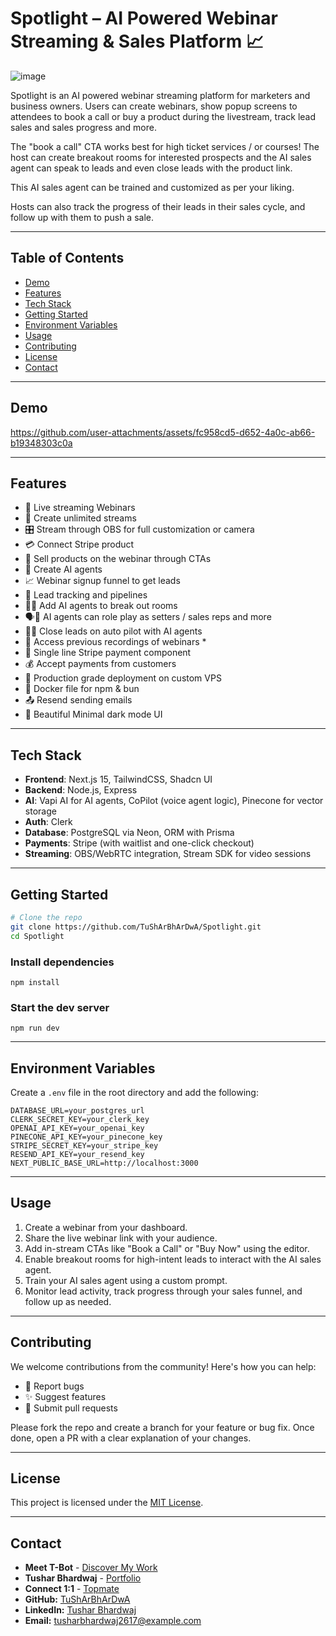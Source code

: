 # Spotlight – AI Powered Webinar Streaming & Sales Platform 📈

![image](https://github.com/user-attachments/assets/e9fdf6a2-8f20-424a-ae98-72a649d8e6a8)


Spotlight is an AI powered webinar streaming platform for marketers and business owners. Users can create webinars, show popup screens to attendees to book a call or buy a product during the livestream, track lead sales and sales progress and more.

The "book a call" CTA works best for high ticket services / or courses! The host can create breakout rooms for interested prospects and the AI sales agent can speak to leads and even close leads with the product link.

This AI sales agent can be trained and customized as per your liking.

Hosts can also track the progress of their leads in their sales cycle, and follow up with them to push a sale.

---


## Table of Contents

- [Demo](#demo)
- [Features](#features)
- [Tech Stack](#tech-stack)
- [Getting Started](#getting-started)
- [Environment Variables](#environment-variables)
- [Usage](#usage)
- [Contributing](#contributing)
- [License](#license)
- [Contact](#contact)

---

## Demo

https://github.com/user-attachments/assets/fc958cd5-d652-4a0c-ab66-b19348303c0a


---

## Features

- 🎥 Live streaming Webinars
- 🔁 Create unlimited streams
- 🎛️ Stream through OBS for full customization or camera
- 💳 Connect Stripe product
- 🛒 Sell products on the webinar through CTAs
- 🤖 Create AI agents
- 📈 Webinar signup funnel to get leads
- 🧩 Lead tracking and pipelines
- 🧠🔀 Add AI agents to break out rooms
- 🗣️🤝 AI agents can role play as setters / sales reps and more
- 🤖✅ Close leads on auto pilot with AI agents
- 📼 Access previous recordings of webinars *
- 💸 Single line Stripe payment component
- 💰 Accept payments from customers
- 🚀 Production grade deployment on custom VPS
- 🐳 Docker file for npm & bun
- 📤 Resend sending emails
- 🧩 Beautiful Minimal dark mode UI

---


## Tech Stack

- **Frontend**: Next.js 15, TailwindCSS, Shadcn UI  
- **Backend**: Node.js, Express
- **AI**: Vapi AI for AI agents, CoPilot (voice agent logic), Pinecone for vector storage
- **Auth**: Clerk
- **Database**: PostgreSQL via Neon, ORM with Prisma
- **Payments**: Stripe (with waitlist and one-click checkout)
- **Streaming**: OBS/WebRTC integration, Stream SDK for video sessions

---

## Getting Started

```bash
# Clone the repo
git clone https://github.com/TuShArBhArDwA/Spotlight.git
cd Spotlight
```

### Install dependencies
```
npm install
```

### Start the dev server
```
npm run dev
```

---

## Environment Variables
Create a `.env` file in the root directory and add the following:

```
DATABASE_URL=your_postgres_url
CLERK_SECRET_KEY=your_clerk_key
OPENAI_API_KEY=your_openai_key
PINECONE_API_KEY=your_pinecone_key
STRIPE_SECRET_KEY=your_stripe_key
RESEND_API_KEY=your_resend_key
NEXT_PUBLIC_BASE_URL=http://localhost:3000
```

---

## Usage

1. Create a webinar from your dashboard.
2. Share the live webinar link with your audience.
3. Add in-stream CTAs like "Book a Call" or "Buy Now" using the editor.
4. Enable breakout rooms for high-intent leads to interact with the AI sales agent.
5. Train your AI sales agent using a custom prompt.
6. Monitor lead activity, track progress through your sales funnel, and follow up as needed.

---

## Contributing

We welcome contributions from the community! Here's how you can help:

- 🐛 Report bugs
- ✨ Suggest features
- 📂 Submit pull requests

Please fork the repo and create a branch for your feature or bug fix. Once done, open a PR with a clear explanation of your changes.

---

## License

This project is licensed under the [MIT License](LICENSE).

---

## Contact
- **Meet T-Bot** - [Discover My Work](https://t-bot-blush.vercel.app/)
- **Tushar Bhardwaj** - [Portfolio](https://tushar-bhardwaj.vercel.app/)
- **Connect 1:1** - [Topmate](https://topmate.io/tusharbhardwaj)
- **GitHub:** [TuShArBhArDwA](https://github.com/TuShArBhArDwA)
- **LinkedIn:** [Tushar Bhardwaj](https://www.linkedin.com/in/bhardwajtushar2004/)
- **Email:** [tusharbhardwaj2617@example.com](mailto:tusharbhardwaj2617@example.com)


